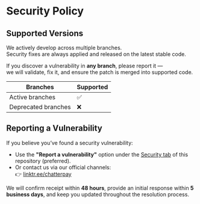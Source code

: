 # Security Policy

## Supported Versions

We actively develop across multiple branches.  
Security fixes are always applied and released on the latest stable code.  

If you discover a vulnerability in **any branch**, please report it —  
we will validate, fix it, and ensure the patch is merged into supported code.

| Branches            | Supported          |
| ------------------- | ------------------ |
| Active branches     | ✅                 |
| Deprecated branches | ❌                 |

## Reporting a Vulnerability

If you believe you’ve found a security vulnerability:

- Use the **"Report a vulnerability"** option under the [Security tab](../../security) of this repository (preferred).  
- Or contact us via our official channels:  
  👉 [linktr.ee/chatterpay](https://linktr.ee/chatterpay)

We will confirm receipt within **48 hours**, provide an initial response within **5 business days**, and keep you updated throughout the resolution process.